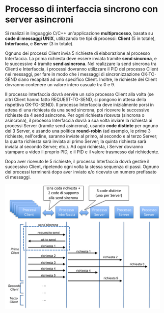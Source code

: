 Processo di interfaccia sincrono con server asincroni
=====================================================

Si realizzi in linguaggio C/C++ un'applicazione **multiprocesso**,
basata su **code di messaggi UNIX**, utilizzando tre tipi di processi:
**Client** (5 in totale), **Interfaccia**, e **Server** (3 in totale).

Ognuno dei processi Client invia 5 richieste di elaborazione al processo
Interfaccia. La prima richiesta deve essere inviata tramite **send
sincrona**, e le successive 4 tramite **send asincrona**. Nel realizzare
la send sincrona tra Clienti e Interfaccia, i processi dovranno
utilizzare il PID del processo Client nei messaggi, per fare in modo che
i messaggi di sincronizzazione OK-TO-SEND siano recapitati ad uno
specifico Client. Inoltre, le richieste dei Client dovranno contenere un
valore intero casuale tra 0 e 9.

Il processo Interfaccia dovrà servire un solo processo Client alla volta
(se altri Client hanno fatto REQUEST-TO-SEND, si pongono in attesa della
rispettiva OK-TO-SEND). Il processo Interfaccia deve inizialmente porsi
in attesa di una richiesta da una send sincrona, poi ricevere le
successive richieste da 4 send asincrone. Per ogni richiesta ricevuta
(sincrona o asincrona), il processo Interfaccia dovrà a sua volta
inviare la richiesta ai processi Server (tramite send asincrona), usando
**code distinte** per ognuno dei 3 Server, e usando una politica
**round-robin** (ad esempio, le prime 3 richieste, nell'ordine, saranno
inviate al primo, al secondo e al terzo Server; la quarta richiesta sarà
inviata al primo Server; la quinta richiesta sarà inviata al secondo
Server; etc.). Ad ogni richiesta, i Server dovranno stampare a video il
proprio PID, e il PID e il valore trasmesso dal richiedente.

Dopo aver ricevuto le 5 richieste, il processo Interfaccia dovrà gestire
il successivo Client, ripetendo ogni volta la stessa sequenza di passi.
Ognuno dei processi terminerà dopo aver inviato e/o ricevuto un numero
prefissato di messaggi.

![image](/images/ambiente_locale/code_messaggi/processo_di_interfaccia_sincrono_con_server_asincroni.png)
